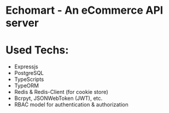 # Echomart - An eCommerce API server

# Used Techs:

- Expressjs
- PostgreSQL
- TypeScripts
- TypeORM
- Redis & Redis-Client (for cookie store)
- Bcrpyt, JSONWebToken (JWT), etc.
- RBAC model for authentication & authorization
